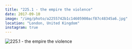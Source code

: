 ```yaml
---
title: "225.1 - the empire the violence"
date: 2017-09-10
image: "/img/photo/a2255742b1c14605900acf87c48345a6.jpg"
location: "London, United Kingdom"
instagram: true
---
```


![225.1 - the empire the violence](/img/photo/a2255742b1c14605900acf87c48345a6.jpg)
